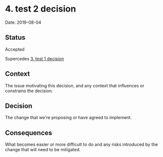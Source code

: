# 4. test 2 decision

Date: 2019-08-04

## Status

Accepted

Supercedes [3. test 1 decision](0003-test-1-decision.md)

## Context

The issue motivating this decision, and any context that influences or constrains the decision.

## Decision

The change that we're proposing or have agreed to implement.

## Consequences

What becomes easier or more difficult to do and any risks introduced by the change that will need to be mitigated.
